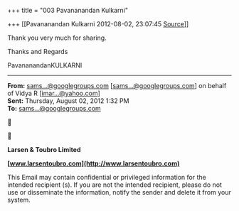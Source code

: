 +++
title = "003 Pavananandan Kulkarni"

+++
[[Pavananandan Kulkarni	2012-08-02, 23:07:45 [Source](https://groups.google.com/g/samskrita/c/M_xhSLKltYY)]]



Thank you very much for sharing.





Thanks and Regards

PavananandanKULKARNI

------------------------------------------------------------------------

**From:** [sams...@googlegroups.com]() \[[sams...@googlegroups.com]()\] on behalf of Vidya R \[[imar...@yahoo.com]()\]  
**Sent:** Thursday, August 02, 2012 1:32 PM  
**To:** [sams...@googlegroups.com]()





**Larsen & Toubro Limited**   
  
**[www.larsentoubro.com](http://www.larsentoubro.com)**

This Email may contain confidential or privileged information for the intended recipient (s). If you are not the intended recipient, please do not use or disseminate the information, notify the sender and delete it from your system.

